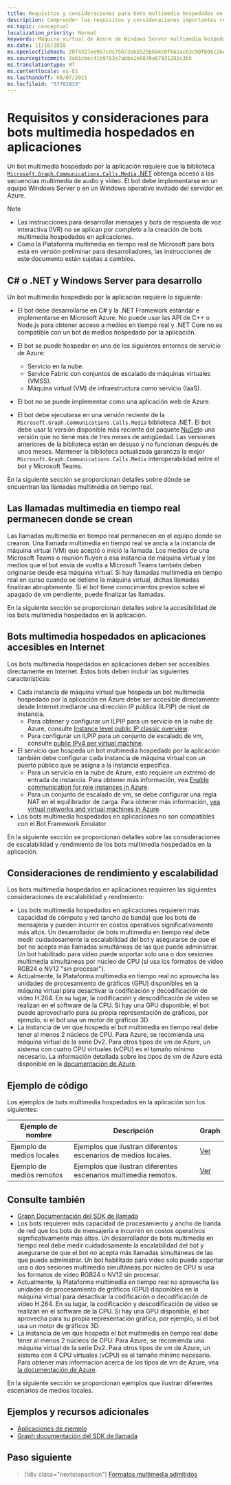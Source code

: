 ```yaml
---
title: Requisitos y consideraciones para bots multimedia hospedados en aplicaciones
description: Comprender los requisitos y consideraciones importantes relacionados con la creación de bots multimedia hospedados en aplicaciones para Microsoft Teams.
ms.topic: conceptual
localization_priority: Normal
keywords: Máquina virtual de Azure de Windows Server multimedia hospedada por la aplicación
ms.date: 11/16/2018
ms.openlocfilehash: 20f4327ee967cdc75b72eb5525b684c0fb61acb3c90fb96c26eeb23d815fe4e0
ms.sourcegitcommit: 3ab1cbec41b9783a7abba1e0870a67831282c3b5
ms.translationtype: MT
ms.contentlocale: es-ES
ms.lasthandoff: 08/07/2021
ms.locfileid: "57702833"
---
```

# <a name="requirements-and-considerations-for-application-hosted-media-bots"></a>Requisitos y consideraciones para bots multimedia hospedados en aplicaciones

Un bot multimedia hospedado por la aplicación requiere que la biblioteca [ `Microsoft.Graph.Communications.Calls.Media` .NET](https://www.nuget.org/packages/Microsoft.Graph.Communications.Calls.Media/) obtenga acceso a las secuencias multimedia de audio y vídeo. El bot debe implementarse en un equipo Windows Server o en un Windows operativo invitado del servidor en Azure.

> [!NOTE]
> * Las instrucciones para desarrollar mensajes y bots de respuesta de voz interactiva (IVR) no se aplican por completo a la creación de bots multimedia hospedados en aplicaciones.
> * Como la Plataforma multimedia en tiempo real de Microsoft para bots está en versión preliminar para desarrolladores, las instrucciones de este documento están sujetas a cambios.

## <a name="c-or-net-and-windows-server-for-development"></a>C# o .NET y Windows Server para desarrollo

Un bot multimedia hospedado por la aplicación requiere lo siguiente:

- El bot debe desarrollarse en C# y la .NET Framework estándar e implementarse en Microsoft Azure. No puede usar las API de C++ o Node.js para obtener acceso a medios en tiempo real y .NET Core no es compatible con un bot de medios hospedado por la aplicación.

- El bot se puede hospedar en uno de los siguientes entornos de servicio de Azure:
    - Servicio en la nube.
    - Service Fabric con conjuntos de escalado de máquinas virtuales (VMSS).
    - Máquina virtual (VM) de infraestructura como servicio (IaaS).  
  
- El bot no se puede implementar como una aplicación web de Azure.

- El bot debe ejecutarse en una versión reciente de la `Microsoft.Graph.Communications.Calls.Media` biblioteca .NET. El bot debe usar la versión disponible más reciente del paquete [NuGet](https://www.nuget.org/packages/Microsoft.Graph.Communications.Calls.Media/)o una versión que no tiene más de tres meses de antigüedad. Las versiones anteriores de la biblioteca están en desuso y no funcionan después de unos meses. Mantener la biblioteca actualizada garantiza la mejor `Microsoft.Graph.Communications.Calls.Media` interoperabilidad entre el bot y Microsoft Teams.

En la siguiente sección se proporcionan detalles sobre dónde se encuentran las llamadas multimedia en tiempo real.

## <a name="real-time-media-calls-stay-where-they-are-created"></a>Las llamadas multimedia en tiempo real permanecen donde se crean

Las llamadas multimedia en tiempo real permanecen en el equipo donde se crearon. Una llamada multimedia en tiempo real se ancla a la instancia de máquina virtual (VM) que aceptó o inició la llamada. Los medios de una Microsoft Teams o reunión fluyen a esa instancia de máquina virtual y los medios que el bot envía de vuelta a Microsoft Teams también deben originarse desde esa máquina virtual. Si hay llamadas multimedia en tiempo real en curso cuando se detiene la máquina virtual, dichas llamadas finalizan abruptamente. Si el bot tiene conocimientos previos sobre el apagado de vm pendiente, puede finalizar las llamadas.

En la siguiente sección se proporcionan detalles sobre la accesibilidad de los bots multimedia hospedados en la aplicación.

## <a name="application-hosted-media-bots-accessible-on-the-internet"></a>Bots multimedia hospedados en aplicaciones accesibles en Internet

Los bots multimedia hospedados en aplicaciones deben ser accesibles directamente en Internet. Estos bots deben incluir las siguientes características:

- Cada instancia de máquina virtual que hospeda un bot multimedia hospedado por la aplicación en Azure debe ser accesible directamente desde Internet mediante una dirección IP pública (ILPIP) de nivel de instancia.
    - Para obtener y configurar un ILPIP para un servicio en la nube de Azure, consulte [Instance level public IP classic overview](/azure/virtual-network/virtual-networks-instance-level-public-ip).
    - Para configurar un ILPIP para un conjunto de escalado de vm, consulte [public IPv4 per virtual machine](/azure/virtual-machine-scale-sets/virtual-machine-scale-sets-networking#public-ipv4-per-virtual-machine).
- El servicio que hospeda un bot multimedia hospedado por la aplicación también debe configurar cada instancia de máquina virtual con un puerto público que se asigna a la instancia específica.
    - Para un servicio en la nube de Azure, esto requiere un extremo de entrada de instancia. Para obtener más información, vea [Enable communication for role instances in Azure](/azure/cloud-services/cloud-services-enable-communication-role-instances).
    - Para un conjunto de escalado de vm, se debe configurar una regla NAT en el equilibrador de carga. Para obtener más información, [vea virtual networks and virtual machines in Azure](/azure/virtual-machines/windows/network-overview).
- Los bots multimedia hospedados en aplicaciones no son compatibles con el Bot Framework Emulator.

En la siguiente sección se proporcionan detalles sobre las consideraciones de escalabilidad y rendimiento de los bots multimedia hospedados en la aplicación.

## <a name="scalability-and-performance-considerations"></a>Consideraciones de rendimiento y escalabilidad

Los bots multimedia hospedados en aplicaciones requieren las siguientes consideraciones de escalabilidad y rendimiento:
- Los bots multimedia hospedados en aplicaciones requieren más capacidad de cómputo y red (ancho de banda) que los bots de mensajería y pueden incurrir en costos operativos significativamente más altos. Un desarrollador de bots multimedia en tiempo real debe medir cuidadosamente la escalabilidad del bot y asegurarse de que el bot no acepta más llamadas simultáneas de las que puede administrar. Un bot habilitado para vídeo puede soportar solo una o dos sesiones multimedia simultáneas por núcleo de CPU (si usa los formatos de vídeo RGB24 o NV12 "sin procesar").
- Actualmente, la Plataforma multimedia en tiempo real no aprovecha las unidades de procesamiento de gráficos (GPU) disponibles en la máquina virtual para desactivar la codificación y decodificación de vídeo H.264. En su lugar, la codificación y descodificación de vídeo se realizan en el software de la CPU. Si hay una GPU disponible, el bot puede aprovecharlo para su propia representación de gráficos, por ejemplo, si el bot usa un motor de gráficos 3D.
- La instancia de vm que hospeda el bot multimedia en tiempo real debe tener al menos 2 núcleos de CPU. Para Azure, se recomienda una máquina virtual de la serie Dv2. Para otros tipos de vm de Azure, un sistema con cuatro CPU virtuales (vCPU) es el tamaño mínimo necesario. La información detallada sobre los tipos de vm de Azure está disponible en la [documentación de Azure](/azure/virtual-machines/windows/sizes-general). 

## <a name="code-sample"></a>Ejemplo de código

Los ejemplos de bots multimedia hospedados en la aplicación son los siguientes:

| **Ejemplo de nombre** | **Descripción** | **Graph** |
|------------|-------------|-----------|
| Ejemplo de medios locales | Ejemplos que ilustran diferentes escenarios de medios locales. | [Ver](https://github.com/microsoftgraph/microsoft-graph-comms-samples/tree/master/Samples/V1.0Samples/LocalMediaSamples) |
| Ejemplo de medios remotos | Ejemplos que ilustran diferentes escenarios multimedia remotos. | [Ver](https://github.com/microsoftgraph/microsoft-graph-comms-samples/tree/master/Samples/V1.0Samples/RemoteMediaSamples) |

## <a name="see-also"></a>Consulte también

- [Graph Documentación del SDK de llamada](https://microsoftgraph.github.io/microsoft-graph-comms-samples/docs/)
- Los bots requieren más capacidad de procesamiento y ancho de banda de red que los bots de mensajería e incurren en costos operativos significativamente más altos. Un desarrollador de bots multimedia en tiempo real debe medir cuidadosamente la escalabilidad del bot y asegurarse de que el bot no acepta más llamadas simultáneas de las que puede administrar. Un bot habilitado para vídeo solo puede soportar una o dos sesiones multimedia simultáneas por núcleo de CPU si usa los formatos de vídeo RGB24 o NV12 sin procesar.
- Actualmente, la Plataforma multimedia en tiempo real no aprovecha las unidades de procesamiento de gráficos (GPU) disponibles en la máquina virtual para desactivar la codificación o decodificación de vídeo H.264. En su lugar, la codificación y descodificación de vídeo se realizan en el software de la CPU. Si hay una GPU disponible, el bot aprovecha para su propia representación gráfica, por ejemplo, si el bot usa un motor de gráficos 3D.
- La instancia de vm que hospeda el bot multimedia en tiempo real debe tener al menos 2 núcleos de CPU. Para Azure, se recomienda una máquina virtual de la serie Dv2. Para otros tipos de vm de Azure, un sistema con 4 CPU virtuales (vCPU) es el tamaño mínimo necesario. Para obtener más información acerca de los tipos de vm de Azure, vea [la documentación de Azure](/azure/virtual-machines/windows/sizes-general).

En la siguiente sección se proporcionan ejemplos que ilustran diferentes escenarios de medios locales.

## <a name="samples-and-additional-resources"></a>Ejemplos y recursos adicionales

- [Aplicaciones de ejemplo](https://github.com/microsoftgraph/microsoft-graph-comms-samples/tree/master/Samples/V1.0Samples/LocalMediaSamples)
- [Graph documentación del SDK de llamada](https://microsoftgraph.github.io/microsoft-graph-comms-samples/docs/)

## <a name="next-step"></a>Paso siguiente

> [!div class="nextstepaction"]
> [Formatos multimedia admitidos](~/resources/media-formats.md)
